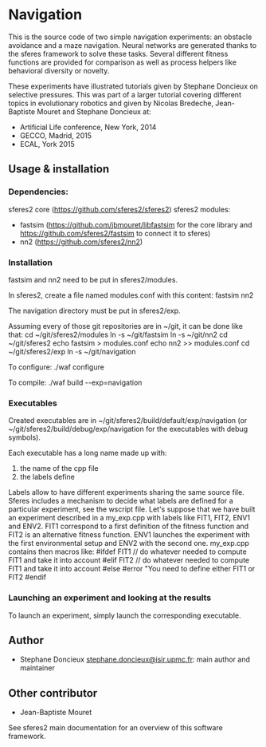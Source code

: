 Navigation
==========

This is the source code of two simple navigation experiments: an obstacle avoidance and a maze navigation. Neural networks are generated thanks to the sferes framework to solve these tasks. Several different fitness functions are provided for comparison as well as process helpers like behavioral diversity or novelty.

These experiments have illustrated tutorials given by Stephane Doncieux on selective pressures. This was part of a larger tutorial covering different topics in evolutionary robotics and given by Nicolas Bredeche, Jean-Baptiste Mouret and Stephane Doncieux at:
* Artificial Life conference, New York, 2014
* GECCO, Madrid, 2015
* ECAL, York 2015


Usage & installation
--------------------

### Dependencies:
sferes2 core (https://github.com/sferes2/sferes2)
sferes2 modules:
* fastsim (https://github.com/jbmouret/libfastsim for the core library and https://github.com/sferes2/fastsim to connect it to sferes)
* nn2 (https://github.com/sferes2/nn2)

### Installation
fastsim and nn2 need to be put in sferes2/modules.

In sferes2, create a file named modules.conf with this content:
    fastsim
    nn2

The navigation directory must be put in sferes2/exp.

Assuming every of those git repositories are in ~/git, it can be done like that:
    cd ~/git/sferes2/modules
    ln -s ~/git/fastsim
    ln -s ~/git/nn2
    cd ~/git/sferes2
    echo fastsim > modules.conf
    echo nn2 >> modules.conf
    cd ~/git/sferes2/exp
    ln -s ~/git/navigation    

To configure:
    ./waf configure

To compile:
    ./waf build --exp=navigation

### Executables

Created executables are in ~/git/sferes2/build/default/exp/navigation (or ~/git/sferes2/build/debug/exp/navigation for the executables with debug symbols).

Each executable has a long name made up with:
1. the name of the cpp file
2. the labels define

Labels allow to have different experiments sharing the same source file. Sferes includes a mechanism to decide what labels are defined for a particular experiment, see the wscript file. Let's suppose that we have built an experiment described in a my_exp.cpp with labels like FIT1, FIT2, ENV1 and ENV2. FIT1 correspond to a first definition of the fitness function and FIT2 is an alternative fitness function. ENV1 launches the experiment with the first environmental setup and ENV2 with the second one. my_exp.cpp contains then macros like:
    #ifdef FIT1
      // do whatever needed to compute FIT1 and take it into account
    #elif FIT2
      // do whatever needed to compute FIT1 and take it into account
    #else
    #error "You need to define either FIT1 or FIT2
    #endif


### Launching an experiment and looking at the results

To launch an experiment, simply launch the corresponding executable.



Author
------
- Stephane Doncieux stephane.doncieux@isir.upmc.fr: main author and maintainer

Other contributor
------------------
- Jean-Baptiste Mouret


See sferes2 main documentation for an overview of this software framework.



